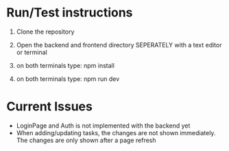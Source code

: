 # Run/Test instructions

1. Clone the repository
2. Open the backend and frontend directory SEPERATELY with a text editor or terminal
3. on both terminals type:
npm install

4. on both terminals type:
npm run dev

# Current Issues
- LoginPage and Auth is not implemented with the backend yet
- When adding/updating tasks, the changes are not shown immediately. The changes are only shown after a page refresh
